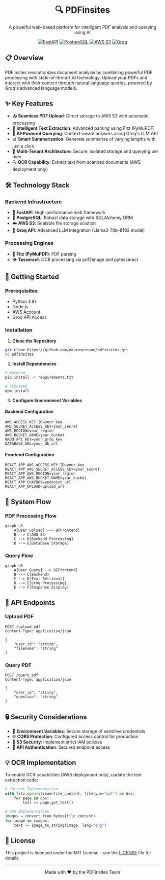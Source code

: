 <div align="center">

# 🔍 PDFinsites

A powerful web-based platform for intelligent PDF analysis and querying using AI

[![FastAPI](https://img.shields.io/badge/FastAPI-005571?style=for-the-badge&logo=fastapi)](https://fastapi.tiangolo.com)
[![PostgreSQL](https://img.shields.io/badge/PostgreSQL-316192?style=for-the-badge&logo=postgresql&logoColor=white)](https://www.postgresql.org)
[![AWS S3](https://img.shields.io/badge/AWS_S3-FF9900?style=for-the-badge&logo=amazonaws&logoColor=white)](https://aws.amazon.com/s3/)
[![Groq](https://img.shields.io/badge/Groq-000000?style=for-the-badge&logo=groq&logoColor=white)](https://groq.com)

</div>

## 📋 Overview

PDFinsites revolutionizes document analysis by combining powerful PDF processing with state-of-the-art AI technology. Upload your PDFs and interact with their content through natural language queries, powered by Groq's advanced language models.

## ✨ Key Features

- 📤 **Seamless PDF Upload**: Direct storage to AWS S3 with automatic processing
- 📝 **Intelligent Text Extraction**: Advanced parsing using Fitz (PyMuPDF)
- 🤖 **AI-Powered Querying**: Context-aware answers using Groq's LLM API
- 📊 **Smart Summarization**: Generate summaries of varying lengths with just a click
- 🔐 **Multi-Tenant Architecture**: Secure, isolated storage and querying per user
- 🔍 **OCR Capability**: Extract text from scanned documents (AWS deployment only)

## 🛠️ Technology Stack

### Backend Infrastructure
- 🚀 **FastAPI**: High-performance web framework
- 🐘 **PostgreSQL**: Robust data storage with SQLAlchemy ORM
- ☁️ **AWS S3**: Scalable file storage solution
- 🧠 **Groq API**: Advanced LLM integration (Llama3-70b-8192 model)

### Processing Engines
- 📄 **Fitz (PyMuPDF)**: PDF parsing
- 👁️ **Tesseract**: OCR processing via pdf2image and pytesseract

## 🚀 Getting Started

### Prerequisites
- Python 3.8+
- Node.js
- AWS Account
- Groq API Access

### Installation

1. **Clone the Repository**
```bash
git clone https://github.com/yourusername/pdfinsites.git
cd pdfinsites
```

2. **Install Dependencies**
```bash
# Backend
pip install -r requirements.txt

# Frontend
npm install
```

3. **Configure Environment Variables**

#### Backend Configuration
```env
AWS_ACCESS_KEY_ID=your_key
AWS_SECRET_ACCESS_KEY=your_secret
AWS_REGION=your_region
AWS_BUCKET_NAME=your_bucket
GROQ_API_KEY=your_groq_key
DATABASE_URL=your_db_url
```

#### Frontend Configuration
```env
REACT_APP_AWS_ACCESS_KEY_ID=your_key
REACT_APP_AWS_SECRET_ACCESS_KEY=your_secret
REACT_APP_AWS_REGION=your_region
REACT_APP_AWS_BUCKET_NAME=your_bucket
REACT_APP_CHATBOX=endpoint_url
REACT_APP_UPLOAD=upload_url
```

## 🔄 System Flow

### PDF Processing Flow
```mermaid
graph LR
    A[User Upload] --> B[Frontend]
    B --> C[AWS S3]
    C --> D[Backend Processing]
    D --> E[Database Storage]
```

### Query Flow
```mermaid
graph LR
    A[User Query] --> B[Frontend]
    B --> C[Backend]
    C --> D[Text Retrieval]
    D --> E[Groq Processing]
    E --> F[Response Display]
```

## 🔌 API Endpoints

### Upload PDF
```http
POST /upload_pdf
Content-Type: application/json

{
    "user_id": "string",
    "filename": "string"
}
```

### Query PDF
```http
POST /query_pdf
Content-Type: application/json

{
    "user_id": "string",
    "question": "string"
}
```

## 🔒 Security Considerations

- 🔐 **Environment Variables**: Secure storage of sensitive credentials
- 🌐 **CORS Protection**: Configured access control for production
- 📂 **S3 Security**: Implement strict IAM policies
- 🔑 **API Authentication**: Secured endpoint access

## 💡 OCR Implementation

To enable OCR capabilities (AWS deployment only), update the text extraction code:

```python
# Current Implementation
with fitz.open(stream=file_content, filetype="pdf") as doc:
    for page in doc:
        text += page.get_text()

# OCR Implementation
images = convert_from_bytes(file_content)
for image in images:
    text += image_to_string(image, lang="eng")
```

## 📜 License

This project is licensed under the MIT License - see the [LICENSE](LICENSE) file for details.

---

<div align="center">
Made with ❤️ by the PDFinsites Team
</div>

